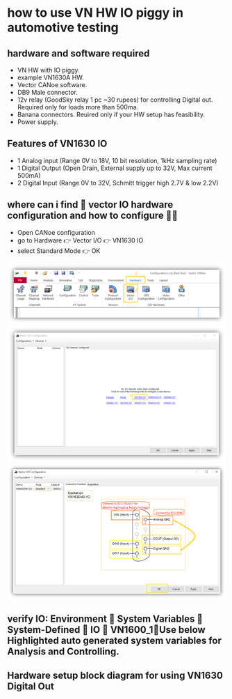 # how to use VN HW IO piggy in automotive testing

## hardware and software required

* VN HW with IO piggy.
* example VN1630A HW.
* Vector CANoe software.
* DB9 Male connector.
* 12v relay (GoodSky relay 1 pc ~30 rupees) for controlling Digital out. Required only for loads more than 500ma.
* Banana connectors. Reuired only if your HW setup has feasibility.
* Power supply.

## Features of VN1630 IO

* 1 Analog input (Range 0V to 18V, 10 bit resolution, 1kHz sampling rate)
* 1 Digital Output (Open Drain, External supply up to 32V, Max current 500mA)
* 2 Digital Input (Range 0V to 32V, Schmitt trigger high 2.7V & low 2.2V)

## where can i find 🧐 vector IO hardware configuration and how to configure 👨‍🔧

* Open CANoe configuration
* go to Hardware 👉 Vector I/O 👉 VN1630 IO
* select Standard Mode 👉 OK

![01_io_hw_option](./images/01_io_hw_option.png)
![02_io_hw_config](./images/02_io_hw_config.png)
![03_io_connector_overview](./images/03_io_connector_overview.png)

## verify IO: Environment  System Variables  System-Defined  IO  VN1600_1Use below Highlighted auto generated system variables for Analysis and Controlling.

## Hardware setup block diagram for using VN1630 Digital Out
